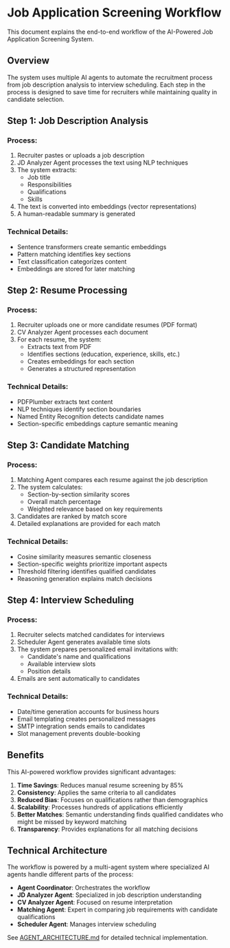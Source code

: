 # Job Application Screening Workflow

This document explains the end-to-end workflow of the AI-Powered Job Application Screening System.

## Overview

The system uses multiple AI agents to automate the recruitment process from job description analysis to interview scheduling. Each step in the process is designed to save time for recruiters while maintaining quality in candidate selection.

## Step 1: Job Description Analysis

### Process:
1. Recruiter pastes or uploads a job description
2. JD Analyzer Agent processes the text using NLP techniques
3. The system extracts:
   - Job title
   - Responsibilities
   - Qualifications
   - Skills
4. The text is converted into embeddings (vector representations)
5. A human-readable summary is generated

### Technical Details:
- Sentence transformers create semantic embeddings
- Pattern matching identifies key sections
- Text classification categorizes content
- Embeddings are stored for later matching

## Step 2: Resume Processing

### Process:
1. Recruiter uploads one or more candidate resumes (PDF format)
2. CV Analyzer Agent processes each document
3. For each resume, the system:
   - Extracts text from PDF
   - Identifies sections (education, experience, skills, etc.)
   - Creates embeddings for each section
   - Generates a structured representation

### Technical Details:
- PDFPlumber extracts text content
- NLP techniques identify section boundaries
- Named Entity Recognition detects candidate names
- Section-specific embeddings capture semantic meaning

## Step 3: Candidate Matching

### Process:
1. Matching Agent compares each resume against the job description
2. The system calculates:
   - Section-by-section similarity scores
   - Overall match percentage
   - Weighted relevance based on key requirements
3. Candidates are ranked by match score
4. Detailed explanations are provided for each match

### Technical Details:
- Cosine similarity measures semantic closeness
- Section-specific weights prioritize important aspects
- Threshold filtering identifies qualified candidates
- Reasoning generation explains match decisions

## Step 4: Interview Scheduling

### Process:
1. Recruiter selects matched candidates for interviews
2. Scheduler Agent generates available time slots
3. The system prepares personalized email invitations with:
   - Candidate's name and qualifications
   - Available interview slots
   - Position details
4. Emails are sent automatically to candidates

### Technical Details:
- Date/time generation accounts for business hours
- Email templating creates personalized messages
- SMTP integration sends emails to candidates
- Slot management prevents double-booking

## Benefits

This AI-powered workflow provides significant advantages:

1. **Time Savings**: Reduces manual resume screening by 85%
2. **Consistency**: Applies the same criteria to all candidates
3. **Reduced Bias**: Focuses on qualifications rather than demographics
4. **Scalability**: Processes hundreds of applications efficiently
5. **Better Matches**: Semantic understanding finds qualified candidates who might be missed by keyword matching
6. **Transparency**: Provides explanations for all matching decisions

## Technical Architecture

The workflow is powered by a multi-agent system where specialized AI agents handle different parts of the process:

- **Agent Coordinator**: Orchestrates the workflow
- **JD Analyzer Agent**: Specialized in job description understanding
- **CV Analyzer Agent**: Focused on resume interpretation
- **Matching Agent**: Expert in comparing job requirements with candidate qualifications
- **Scheduler Agent**: Manages interview scheduling

See [AGENT_ARCHITECTURE.md](AGENT_ARCHITECTURE.md) for detailed technical implementation.
